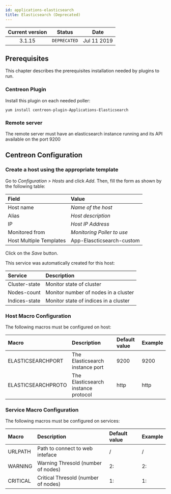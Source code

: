 ```yaml
---
id: applications-elasticsearch
title: Elasticsearch (Deprecated)
---
```


| Current version | Status | Date |
| :-: | :-: | :-: |
| 3.1.15 | `DEPRECATED` | Jul 11 2019 |

## Prerequisites

This chapter describes the prerequisites installation needed by plugins to run.

### Centreon Plugin

Install this plugin on each needed poller:

``` shell
yum install centreon-plugin-Applications-Elasticsearch
```

### Remote server

The remote server must have an elasticsearch instance running and its API available on the port 9200

## Centreon Configuration

### Create a host using the appropriate template

Go to *Configuration \> Hosts* and click *Add*. Then, fill the form as shown by the following table:

| Field                   | Value                      |
| :---------------------- | :------------------------- |
| Host name               | *Name of the host*         |
| Alias                   | *Host description*         |
| IP                      | *Host IP Address*          |
| Monitored from          | *Monitoring Poller to use* |
| Host Multiple Templates | App-Elascticsearch-custom  |

Click on the *Save* button.

This service was automatically created for this host:

| Service       | Description                           |
| :------------ | :------------------------------------ |
| Cluster-state | Monitor state of cluster              |
| Nodes-count   | Monitor number of nodes in a cluster  |
| Indices-state | Monitor state of indices in a cluster |

### Host Macro Configuration

The following macros must be configured on host:

| Macro              | Description                         | Default value | Example |
| :----------------- | :---------------------------------- | :------------ | :------ |
| ELASTICSEARCHPORT  | The Elasticsearch instance port     | 9200          | 9200    |
| ELASTICSEARCHPROTO | The Elasticsearch instance protocol | http          | http    |

### Service Macro Configuration

The following macros must be configured on services:

| Macro    | Description                         | Default value | Example |
| :------- | :---------------------------------- | :------------ | :------ |
| URLPATH  | Path to connect to web inteface     | /             | /       |
| WARNING  | Warning Thresold (number of nodes)  | 2:            | 2:      |
| CRITICAL | Critical Thresold (number of nodes) | 1:            | 1:      |


